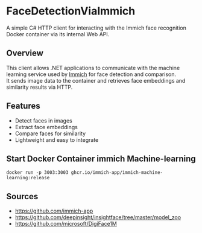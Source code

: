 ﻿# FaceDetectionViaImmich

A simple C# HTTP client for interacting with the Immich face recognition Docker container via its internal Web API.

## Overview

This client allows .NET applications to communicate with the machine learning service used by [Immich](https://github.com/immich-app/immich) for face detection and comparison.  
It sends image data to the container and retrieves face embeddings and similarity results via HTTP.

## Features

- Detect faces in images
- Extract face embeddings
- Compare faces for similarity
- Lightweight and easy to integrate

## Start Docker Container immich Machine-learning

```
docker run -p 3003:3003 ghcr.io/immich-app/immich-machine-learning:release
```

## Sources
- https://github.com/immich-app
- https://github.com/deepinsight/insightface/tree/master/model_zoo
- https://github.com/microsoft/DigiFace1M
